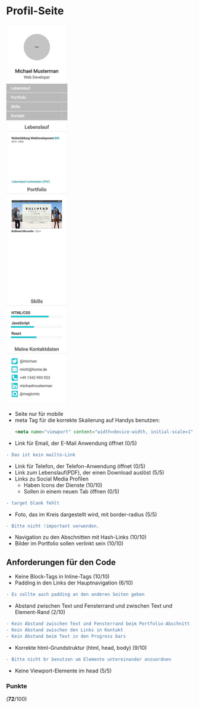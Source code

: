 # Profil-Seite

![layout](drafts/page.png "Portfolio Seite")

- Seite nur für mobile
- meta Tag für die korrekte Skalierung auf Handys benutzen:
  ```html
  <meta name="viewport" content="width=device-width, initial-scale=1">
  ```
- Link für Email, der E-Mail Anwendung öffnet (0/5)
```diff
- Das ist kein mailto-Link
```
- Link für Telefon, der Telefon-Anwendung öffnet (0/5)
- Link zum Lebenslauf(PDF), der einen Download auslöst (5/5)
- Links zu Social Media Profilen
  - Haben Icons der Dienste (10/10)
  - Sollen in einem neuen Tab öffnen (0/5)
```diff
- target blank fehlt
```
  
- Foto, das im Kreis dargestellt wird, mit border-radius (5/5)
```diff
- Bitte nicht !important verwenden.
```
- Navigation zu den Abschnitten mit Hash-Links (10/10)
- Bilder im Portfolio sollen verlinkt sein (10/10)

## Anforderungen für den Code
- Keine Block-Tags in Inline-Tags (10/10)
- Padding in den Links der Hauptnavigation (6/10)
```diff
- Es sollte auch padding an den anderen Seiten geben
```
- Abstand zwischen Text und Fensterrand und zwischen Text und Element-Rand (2/10)
```diff
- Kein Abstand zwischen Text und Fensterrand beim Portfolio-Abschnitt
- Kein Abstand zwischen den Links in Kontakt
- Kein Abstand beim Text in den Progress bars
```
- Korrekte html-Grundstruktur (html, head, body) (9/10)
```diff
- Bitte nicht br benutzen um Elemente untereinander anzuordnen
```
- Keine Viewport-Elemente im head (5/5)

### Punkte
(**72**/100)
